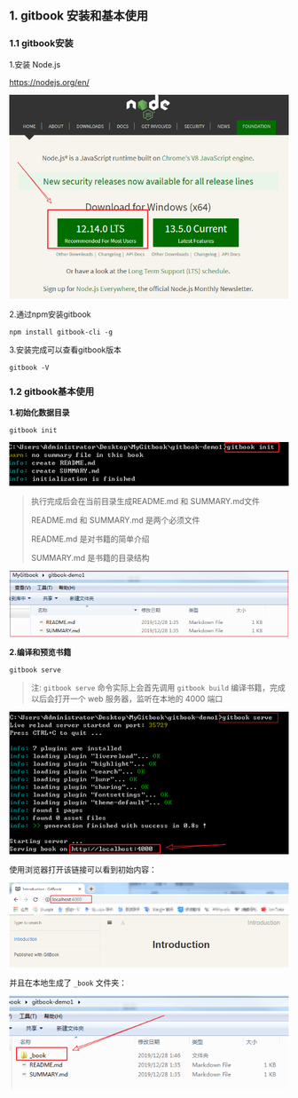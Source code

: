## 1. gitbook 安装和基本使用

### 1.1 gitbook安装

1.安装 Node.js

<https://nodejs.org/en/>

![1577467512262](SUMMARY.assets/1577467512262.png)

2.通过npm安装gitbook

```shell
npm install gitbook-cli -g
```

3.安装完成可以查看gitbook版本

```shell
gitbook -V
```

### 1.2 gitbook基本使用

**1.初始化数据目录**  

```shell
gitbook init
```

![1577468188046](SUMMARY.assets/1577468188046.png)

> 执行完成后会在当前目录生成README.md 和 SUMMARY.md文件
>
> README.md 和 SUMMARY.md 是两个必须文件
>
> README.md 是对书籍的简单介绍
>
> SUMMARY.md 是书籍的目录结构

![1577468333565](SUMMARY.assets/1577468333565.png)

**2.编译和预览书籍**

```shell
gitbook serve
```

> 注: `gitbook serve` 命令实际上会首先调用 `gitbook build` 编译书籍，完成以后会打开一个 web 服务器，监听在本地的 4000 端口

![1577468833689](SUMMARY.assets/1577468833689.png)

使用浏览器打开该链接可以看到初始内容：

![1577468940632](SUMMARY.assets/1577468940632.png)

并且在本地生成了 `_book` 文件夹：

![1577469056236](SUMMARY.assets/1577469056236.png)